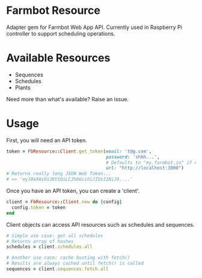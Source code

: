 # Farmbot Resource

Adapter gem for Farmbot Web App API. Currently used in Raspberry Pi controller to support scheduling operations.

# Available Resources

 * Sequences
 * Schedules
 * Plants

Need more than what's available? Raise an issue.

# Usage

First, you will need an API token.

```ruby
token = FbResource::Client.get_token(email: 't@g.com',
                                     password: 'shhh...',
                                     # Defaults to "my.farmbot.io" if not specified.
                                     url: "http://localhost:3000")
# Returns really long JSON Web Token...
# => 'eyJ0eXAiOiJKV1QiLCJhbGciOiJIUzI1NiJ9....'
```

Once you have an API token, you can create a 'client'.

```ruby
client = FbResource::Client.new do |config|
  config.token = token
end
```

Client objects can access API resources such as schedules and sequences.

```ruby
# Simple use case: get all schedules
# Returns array of hashes
schedules = client.schedules.all

# Another use case: cache busting with fetch()
# Results are always cached until fetch() is called
sequences = client.sequences.fetch.all

```
